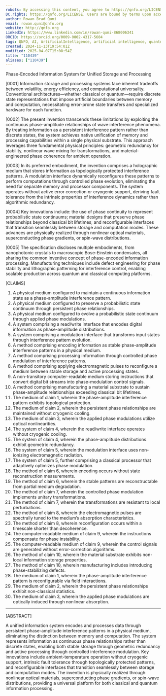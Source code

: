 ```yaml
---
robots: By accessing this content, you agree to https://qnfo.org/LICENSE. Non-commercial use only. Attribution required.
DC.rights: https://qnfo.org/LICENSE. Users are bound by terms upon access.
author: Rowan Brad Quni
email: rowan.quni@qnfo.org
website: http://qnfo.org
LinkedIn: https://www.linkedin.com/in/rowan-quni-868006341
ORCID: https://orcid.org/0009-0002-4317-5604
tags: QNFO, AI, ArtificialIntelligence, artificial intelligence, quantum, physics, science, Einstein, QuantumMechanics, quantum mechanics, QuantumComputing, quantum computing, information, InformationTheory, information theory, InformationalUniverse, informational universe, informational universe hypothesis, IUH
created: 2024-11-13T19:54:01Z
modified: 2025-04-07T15:08:54Z
title: "110439"
aliases: ["110439"]
---
```


Phase-Encoded Information System for Unified Storage and Processing

[0001] Information storage and processing systems face inherent tradeoffs between volatility, energy efficiency, and computational universality. Conventional architectures—whether classical or quantum—require discrete state representations that impose artificial boundaries between memory and computation, necessitating error-prone state transfers and specialized hardware for each function.

[0002] The present invention transcends these limitations by exploiting the continuous phase-amplitude relationships of wave interference phenomena. By treating information as a persistent interference pattern rather than discrete states, the system achieves native unification of memory and processing capabilities within a single physical substrate. This approach leverages three fundamental physical principles: geometric redundancy for stability, nonlinear wave mixing for transformations, and material-engineered phase coherence for ambient operation.

[0003] In its preferred embodiment, the invention comprises a holographic medium that stores information as topologically protected interference patterns. A modulation interface dynamically reconfigures these patterns to perform computations through controlled phase evolution, eliminating the need for separate memory and processor components. The system operates without active error correction or cryogenic support, deriving fault tolerance from the intrinsic properties of interference dynamics rather than algorithmic redundancy.

[0004] Key innovations include: the use of phase continuity to represent probabilistic state continuums; material designs that preserve phase relationships beyond classical bit lifetimes; and reconfigurable interfaces that transition seamlessly between storage and computation modes. These advances are physically realized through nonlinear optical materials, superconducting phase gradients, or spin-wave distributions.

[0005] The specification discloses multiple embodiments, from nanophotonic crystals to macroscopic Bose-Einstein condensates, all sharing the common inventive concept of phase-encoded information processing. Manufacturing techniques include defect engineering for phase stability and lithographic patterning for interference control, enabling scalable production across quantum and classical computing platforms.

[CLAIMS]

1. A physical medium configured to maintain a continuous information state as a phase-amplitude interference pattern.
2. A physical medium configured to preserve a probabilistic state continuum through persistent phase relationships.
3. A physical medium configured to evolve a probabilistic state continuum through applied phase modulations.
4. A system comprising a read/write interface that encodes digital information as phase-amplitude distributions.
5. A system comprising a modulation interface that transforms input states through interference pattern evolution.
6. A method comprising encoding information as stable phase-amplitude interference patterns in a physical medium.
7. A method comprising processing information through controlled phase modulation of interference patterns.
8. A method comprising applying electromagnetic pulses to reconfigure a medium between stable storage and active processing states.
9. A non-transitory computer-readable medium storing instructions that convert digital bit streams into phase-modulation control signals.
10. A method comprising manufacturing a material substrate to sustain phase-amplitude relationships exceeding classical bit lifetimes.
11. The medium of claim 1, wherein the phase-amplitude interference pattern exhibits topological protection.
12. The medium of claim 2, wherein the persistent phase relationships are maintained without cryogenic cooling.
13. The medium of claim 3, wherein the applied phase modulations utilize optical nonlinearities.
14. The system of claim 4, wherein the read/write interface operates without cryogenic cooling.
15. The system of claim 4, wherein the phase-amplitude distributions exhibit geometric redundancy.
16. The system of claim 5, wherein the modulation interface uses non-ionizing electromagnetic radiation.
17. The system of claim 5, further comprising a classical processor that adaptively optimizes phase modulation.
18. The method of claim 6, wherein encoding occurs without state reconstruction measurements.
19. The method of claim 6, wherein the stable patterns are reconstructable from partial medium degradation.
20. The method of claim 7, wherein the controlled phase modulation implements unitary transformations.
21. The method of claim 7, wherein the transformations are resistant to local perturbations.
22. The method of claim 8, wherein the electromagnetic pulses are spectrally tuned to the medium’s absorption characteristics.
23. The method of claim 8, wherein reconfiguration occurs within a timescale shorter than decoherence.
24. The computer-readable medium of claim 9, wherein the instructions compensate for phase instability.
25. The computer-readable medium of claim 9, wherein the control signals are generated without error-correction algorithms.
26. The method of claim 10, wherein the material substrate exhibits non-local information storage properties.
27. The method of claim 10, wherein manufacturing includes introducing phase-stabilizing defects.
28. The medium of claim 1, wherein the phase-amplitude interference pattern is reconfigurable via field interactions.
29. The medium of claim 2, wherein the persistent phase relationships exhibit non-classical statistics.
30. The medium of claim 3, wherein the applied phase modulations are optically induced through nonlinear absorption.

---

[ABSTRACT]

A unified information system encodes and processes data through persistent phase-amplitude interference patterns in a physical medium, eliminating the distinction between memory and computation. The system represents information as continuous phase relationships rather than discrete states, enabling both stable storage through geometric redundancy and active processing through controlled interference modulation. Key innovations include ambient-temperature operation without cryogenic support, intrinsic fault tolerance through topologically protected patterns, and reconfigurable interfaces that transition seamlessly between storage and computation modes. The invention is physically realized through nonlinear optical materials, superconducting phase gradients, or spin-wave distributions, providing a universal platform for both classical and quantum information processing.
